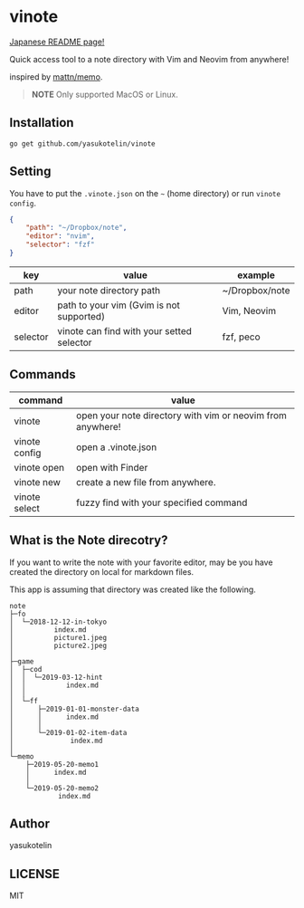 # vinote

[Japanese README page!](./README-jp.md)

Quick access tool to a note directory with Vim and Neovim from anywhere!

inspired by [mattn/memo](https://github.com/mattn/memo).

> **NOTE** Only supported MacOS or Linux.

## Installation

```
go get github.com/yasukotelin/vinote
```

## Setting

You have to put the `.vinote.json` on the `~` (home directory) or run `vinote config`.

```json
{
    "path": "~/Dropbox/note",
    "editor": "nvim",
    "selector": "fzf"
}
```

| key      | value                                     | example        |
|----------|-------------------------------------------|----------------|
| path     | your note directory path                  | ~/Dropbox/note |
| editor   | path to your vim (Gvim is not supported)  | Vim, Neovim    |
| selector | vinote can find with your setted selector | fzf, peco      |

## Commands

| command       | value                                                      |
|---------------|------------------------------------------------------------|
| vinote        | open your note directory with vim or neovim from anywhere! |
| vinote config | open a .vinote.json                                        |
| vinote open   | open with Finder                                           |
| vinote new    | create a new file from anywhere.                           |
| vinote select | fuzzy find with your specified command

## What is the Note direcotry?

If you want to write the note with your favorite editor, may be you have created the directory on local for markdown files.

This app is assuming that directory was created like the following.

```
note
├─fo
│  └─2018-12-12-in-tokyo
│          index.md
│          picture1.jpeg
│          picture2.jpeg
│
├─game
│  ├─cod
│  │  └─2019-03-12-hint
│  │          index.md
│  │
│  └─ff
│      ├─2019-01-01-monster-data
│      │      index.md
│      │
│      └─2019-01-02-item-data
│              index.md
│
└─memo
    ├─2019-05-20-memo1
    │      index.md
    │
    └─2019-05-20-memo2
            index.md
```

## Author

yasukotelin

## LICENSE

MIT
